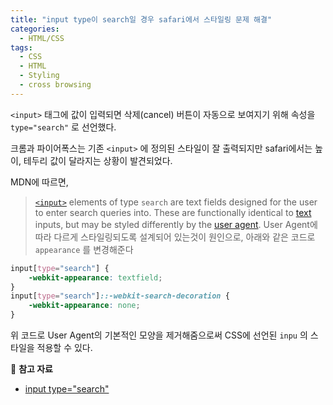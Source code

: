 ```yaml
---
title: "input type이 search일 경우 safari에서 스타일링 문제 해결"
categories:
  - HTML/CSS
tags:
  - CSS
  - HTML
  - Styling
  - cross browsing
---
```


`<input>` 태그에 값이 입력되면 삭제(cancel) 버튼이 자동으로 보여지기 위해 속성을 `type="search"` 로 선언했다.

 크롬과 파이어폭스는 기존 `<input>` 에 정의된 스타일이 잘 출력되지만 safari에서는 높이, 테두리 값이 달라지는 상황이 발견되었다.

MDN에 따르면,

> [`<input>`](https://developer.mozilla.org/en-US/docs/Web/HTML/Element/input) elements of type `search` are text fields designed for the user to enter search queries into. These are functionally identical to [text](https://developer.mozilla.org/en-US/docs/Web/HTML/Element/input/text) inputs, but may be styled differently by the [user agent](https://developer.mozilla.org/en-US/docs/Glossary/user_agent).
User Agent에 따라 다르게 스타일링되도록 설계되어 있는것이 원인으로, 아래와 같은 코드로 `appearance` 를 변경해준다

```css
input[type="search"] {
    -webkit-appearance: textfield;
}
input[type="search"]::-webkit-search-decoration {
    -webkit-appearance: none;
}
```

위 코드로 User Agent의 기본적인 모양을 제거해줌으로써 CSS에 선언된 `inpu` 의 스타일을 적용할 수 있다.

📖 **참고 자료**
* [input type="search"](https://developer.mozilla.org/en-US/docs/Web/HTML/Element/input/search)

